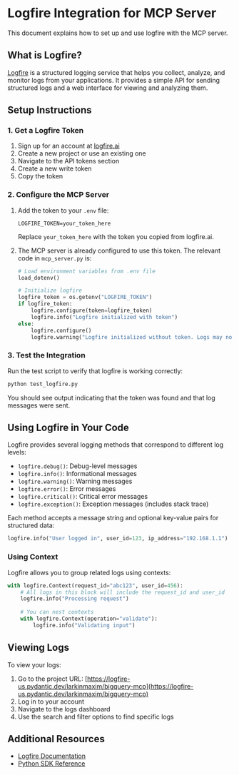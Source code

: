 # Logfire Integration for MCP Server

This document explains how to set up and use logfire with the MCP server.

## What is Logfire?

[Logfire](https://logfire.ai/) is a structured logging service that helps you collect, analyze, and monitor logs from your applications. It provides a simple API for sending structured logs and a web interface for viewing and analyzing them.

## Setup Instructions

### 1. Get a Logfire Token

1. Sign up for an account at [logfire.ai](https://logfire.ai/)
2. Create a new project or use an existing one
3. Navigate to the API tokens section
4. Create a new write token
5. Copy the token

### 2. Configure the MCP Server

1. Add the token to your `.env` file:
   ```
   LOGFIRE_TOKEN=your_token_here
   ```
   Replace `your_token_here` with the token you copied from logfire.ai.

2. The MCP server is already configured to use this token. The relevant code in `mcp_server.py` is:
   ```python
   # Load environment variables from .env file
   load_dotenv()

   # Initialize logfire
   logfire_token = os.getenv("LOGFIRE_TOKEN")
   if logfire_token:
       logfire.configure(token=logfire_token)
       logfire.info("Logfire initialized with token")
   else:
       logfire.configure()
       logfire.warning("Logfire initialized without token. Logs may not be sent to logfire.ai")
   ```

### 3. Test the Integration

Run the test script to verify that logfire is working correctly:

```bash
python test_logfire.py
```

You should see output indicating that the token was found and that log messages were sent.

## Using Logfire in Your Code

Logfire provides several logging methods that correspond to different log levels:

- `logfire.debug()`: Debug-level messages
- `logfire.info()`: Informational messages
- `logfire.warning()`: Warning messages
- `logfire.error()`: Error messages
- `logfire.critical()`: Critical error messages
- `logfire.exception()`: Exception messages (includes stack trace)

Each method accepts a message string and optional key-value pairs for structured data:

```python
logfire.info("User logged in", user_id=123, ip_address="192.168.1.1")
```

### Using Context

Logfire allows you to group related logs using contexts:

```python
with logfire.Context(request_id="abc123", user_id=456):
    # All logs in this block will include the request_id and user_id
    logfire.info("Processing request")
    
    # You can nest contexts
    with logfire.Context(operation="validate"):
        logfire.info("Validating input")
```

## Viewing Logs

To view your logs:

1. Go to the project URL: [https://logfire-us.pydantic.dev/larkinmaxim/bigquery-mcp](https://logfire-us.pydantic.dev/larkinmaxim/bigquery-mcp)
2. Log in to your account
3. Navigate to the logs dashboard
4. Use the search and filter options to find specific logs

## Additional Resources

- [Logfire Documentation](https://docs.logfire.ai/)
- [Python SDK Reference](https://docs.logfire.ai/sdk/python)
